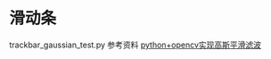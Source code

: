 # 滑动条
trackbar_gaussian_test.py
参考资料 
[python+opencv实现高斯平滑滤波](https://blog.csdn.net/xieyi4650/article/details/51355303)
